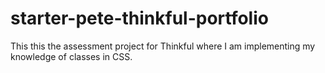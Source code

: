 # starter-pete-thinkful-portfolio

This this the assessment project for Thinkful where I am implementing my knowledge of classes in CSS. 